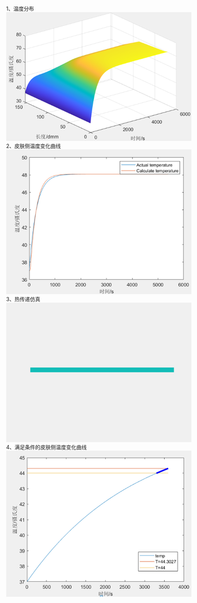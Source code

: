 1、温度分布
![problem1](https://github.com/Shuilin123/Mathematical-modeling-problems-and-algorithms/blob/master/MCM/2018/A/problem1.png)
2、皮肤侧温度变化曲线
![problem1_1](https://github.com/Shuilin123/Mathematical-modeling-problems-and-algorithms/blob/master/MCM/2018/A/problem1_1.png)
3、热传递仿真
![griaph](https://github.com/Shuilin123/Mathematical-modeling-problems-and-algorithms/blob/master/MCM/2018/A/griaph.gif)
4、满足条件的皮肤侧温度变化曲线
![problem2_1](https://github.com/Shuilin123/Mathematical-modeling-problems-and-algorithms/blob/master/MCM/2018/A/problem2_1.png)
